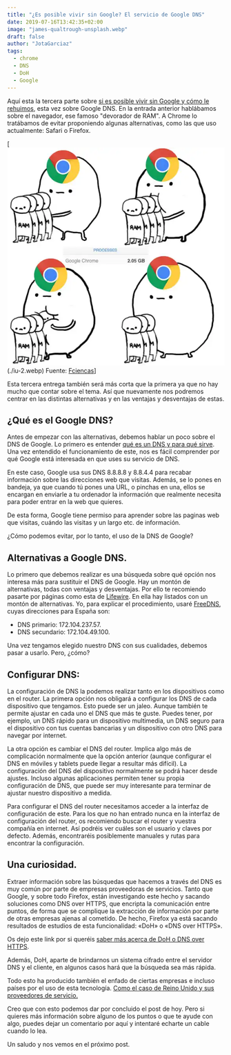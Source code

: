 ```yaml
---
title: "¿Es posible vivir sin Google? El servicio de Google DNS"
date: 2019-07-16T13:42:35+02:00
image: "james-qualtrough-unsplash.webp"
draft: false
author: "JotaGarciaz"
tags:
  - chrome
  - DNS
  - DoH
  - Google
---
```


Aquí esta la tercera parte sobre [si es posible vivir sin Google y cómo le rehuimos](../posible-vivir-sin-google-chrome/), esta vez sobre Google DNS. En la entrada anterior hablábamos sobre el navegador, ese famoso "devorador de RAM". A Chrome lo tratábamos de evitar proponiendo algunas alternativas, como las que uso actualmente: Safari o Firefox.

[![monster](./iu-2.webp)(./iu-2.webp)
Fuente: [Fciencas](https://www.fciencias.com/2016/10/10/google-chrome-vai-deixar-um-comilao-ram/)]

Esta tercera entrega también será más corta que la primera ya que no hay mucho que contar sobre el tema. Así que nuevamente nos podremos centrar en las distintas alternativas y en las ventajas y desventajas de estas.

## ¿Qué es el Google DNS?

Antes de empezar con las alternativas, debemos hablar un poco sobre el DNS de Google. Lo primero es entender [qué es un DNS y para qué sirve](../dns/). Una vez entendido el funcionamiento de este, nos es fácil comprender por qué Google está interesada en que uses su servicio de DNS.

En este caso, Google usa sus DNS 8.8.8.8 y 8.8.4.4 para recabar información sobre las direcciones web que visitas. Además, se lo pones en bandeja, ya que cuando tú pones una URL, o pinchas en una, ellos se encargan en enviarle a tu ordenador la información que realmente necesita para poder entrar en la web que quieres.

De esta forma, Google tiene permiso para aprender sobre las paginas web que visitas, cuándo las visitas y un largo etc. de información.

¿Cómo podemos evitar, por lo tanto, el uso de la DNS de Google?

## Alternativas a Google DNS.

Lo primero que debemos realizar es una búsqueda sobre qué opción nos interesa más para sustituir el DNS de Google. Hay un montón de alternativas, todas con ventajas y desventajas. Por ello te recomiendo pasarte por páginas como esta de [Lifewire](https://www.lifewire.com/free-and-public-dns-servers-2626062). En ella hay listados con un montón de alternativas. Yo, para explicar el procedimiento, usaré [FreeDNS](https://freedns.zone/en/), cuyas direcciones para España son:

- DNS primario: 172.104.237.57.
- DNS secundario: 172.104.49.100.

Una vez tengamos elegido nuestro DNS con sus cualidades, debemos pasar a usarlo. Pero, ¿cómo?

## Configurar DNS:

La configuración de DNS la podemos realizar tanto en los dispositivos como en el router.
La primera opción nos obligará a configurar los DNS de cada dispositivo que tengamos. Esto puede ser un jaleo. Aunque también te permite ajustar en cada uno el DNS que más te guste. Puedes tener, por ejemplo, un DNS rápido para un dispositivo multimedia, un DNS seguro para el dispositivo con tus cuentas bancarias y un dispositivo con otro DNS para navegar por internet.

La otra opción es cambiar el DNS del router. Implica algo más de complicación normalmente que la opción anterior (aunque configurar el DNS en móviles y tablets puede llegar a resultar más difícil).
La configuración del DNS del dispositivo normalmente se podrá hacer desde ajustes. Incluso algunas aplicaciones permiten tener su propia configuración de DNS, que puede ser muy interesante para terminar de ajustar nuestro dispositivo a medida.

Para configurar el DNS del router necesitamos acceder a la interfaz de configuración de este. Para los que no han entrado nunca en la interfaz de configuración del router, os recomiendo buscar el router y vuestra compañía en internet. Así podréis ver cuáles son el usuario y claves por defecto. Además, encontraréis posiblemente manuales y rutas para encontrar la configuración.

## Una curiosidad.

Extraer información sobre las búsquedas que hacemos a través del DNS es muy común por parte de empresas proveedoras de servicios. Tanto que Google, y sobre todo Firefox, están investigando este hecho y sacando soluciones como DNS over HTTPS, que encripta la comunicación entre puntos, de forma que se complique la extracción de información por parte de otras empresas ajenas al cometido. De hecho, Firefox ya está sacando resultados de estudios de esta funcionalidad: «DoH» o «DNS over HTTPS».

Os dejo este link por si queréis [saber más acerca de DoH o DNS over HTTPS](https://blog.nightly.mozilla.org/2018/08/28/firefox-nightly-secure-dns-experimental-results/).

Además, DoH, aparte de brindarnos un sistema cifrado entre el servidor DNS y el cliente, en algunos casos hará que la búsqueda sea más rápida.

Todo esto ha producido también el enfado de ciertas empresas e incluso países por el uso de esta tecnología. [Como el caso de Reino Unido y sus proveedores de servicio.](https://www.zdnet.com/article/uk-isp-group-names-mozilla-internet-villain-for-supporting-dns-over-https/)

Creo que con esto podemos dar por concluido el post de hoy. Pero si quieres más información sobre alguno de los puntos o que te ayude con algo, puedes dejar un comentario por aquí y intentaré echarte un cable cuando lo lea.

Un saludo y nos vemos en el próximo post.
